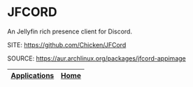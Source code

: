 # JFCORD

 An Jellyfin rich presence client for Discord.

 SITE: https://github.com/Chicken/JFCord

 SOURCE: https://aur.archlinux.org/packages/jfcord-appimage

 | [Applications](https://portable-linux-apps.github.io/apps.html) | [Home](https://portable-linux-apps.github.io)
 | --- | --- |
